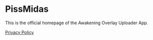 <head>
    <meta charset="UTF-8">
    <meta name="google-site-verification" content="quPe9cKBc7hcUIQpqAdgw34o3To2IaBWSDzcB1SZ-44" />
</head>

  <h1>PissMidas</h1>
<p>This is the official homepage of the Awakening Overlay Uploader App.</p>
<a href="privacy.html">Privacy Policy</a>
<meta name="google-site-verification" content="quPe9cKBc7hcUIQpqAdgw34o3To2IaBWSDzcB1SZ-44" />
